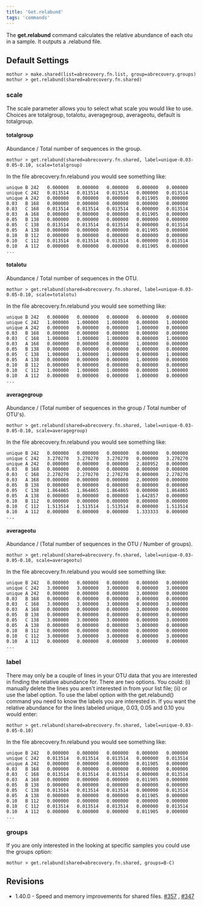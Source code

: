 ```yaml
---
title: 'Get.relabund'
tags: 'commands'
---
```

The **get.relabund** command calculates the relative abundance of each otu
in a sample. It outputs a .relabund file.

## Default Settings

    mothur > make.shared(list=abrecovery.fn.list, group=abrecovery.groups)
    mothur > get.relabund(shared=abrecovery.fn.shared)

### scale

The scale parameter allows you to select what scale you would like to
use. Choices are totalgroup, totalotu, averagegroup, averageotu, default
is totalgroup.

#### totalgroup

Abundance / Total number of sequences in the group.

    mothur > get.relabund(shared=abrecovery.fn.shared, label=unique-0.03-0.05-0.10, scale=totalgroup)

In the file abrecovery.fn.relabund you would see something like:

    unique B 242   0.000000   0.000000   0.000000   0.000000   0.000000    0.011905 ...        
    unique C 242   0.013514   0.013514   0.013514   0.000000   0.013514    0.000000 ...        
    unique A 242   0.000000   0.000000   0.000000   0.011905   0.000000    0.000000 ...        
    0.03   B 168   0.000000   0.000000   0.000000   0.000000   0.000000    0.011905 ...    
    0.03   C 168   0.013514   0.013514   0.013514   0.000000   0.013514    0.000000 ...        
    0.03   A 168   0.000000   0.000000   0.000000   0.011905   0.000000    0.000000 ...            
    0.05   B 138   0.000000   0.000000   0.000000   0.000000   0.000000    0.013514 ...    
    0.05   C 138   0.013514   0.013514   0.013514   0.000000   0.013514    0.000000 ...    
    0.05   A 138   0.000000   0.000000   0.000000   0.011905   0.000000    0.000000 ...    
    0.10   B 112   0.000000   0.000000   0.000000   0.000000   0.000000    0.011905 ...        
    0.10   C 112   0.013514   0.013514   0.013514   0.000000   0.013514    0.000000 ...        
    0.10   A 112   0.000000   0.000000   0.000000   0.011905   0.000000    0.000000 ...
    ...

#### totalotu

Abundance / Total number of sequences in the OTU.

    mothur > get.relabund(shared=abrecovery.fn.shared, label=unique-0.03-0.05-0.10, scale=totalotu)

In the file abrecovery.fn.relabund you would see something like:

    unique B 242   0.000000   0.000000   0.000000   0.000000   0.000000    1.000000 ...        
    unique C 242   1.000000   1.000000   1.000000   0.000000   1.000000    0.000000 ...        
    unique A 242   0.000000   0.000000   0.000000   1.000000   0.000000    0.000000 ...        
    0.03   B 168   0.000000   0.000000   0.000000   0.000000   0.000000    1.000000 ...    
    0.03   C 168   1.000000   1.000000   1.000000   0.000000   1.000000    0.000000 ...        
    0.03   A 168   0.000000   0.000000   0.000000   1.000000   0.000000    0.000000 ...            
    0.05   B 138   0.000000   0.000000   0.000000   0.000000   0.000000    1.000000 ...    
    0.05   C 138   1.000000   1.000000   1.000000   0.000000   1.000000    0.000000 ...    
    0.05   A 138   0.000000   0.000000   0.000000   1.000000   0.000000    0.000000 ...    
    0.10   B 112   0.000000   0.000000   0.000000   0.000000   0.000000    1.000000 ...        
    0.10   C 112   1.000000   1.000000   1.000000   0.000000   1.000000    0.000000 ...        
    0.10   A 112   0.000000   0.000000   0.000000   1.000000   0.000000    0.000000 ...
    ...

#### averagegroup

Abundance / (Total number of sequences in the group / Total number of
OTU\'s).

    mothur > get.relabund(shared=abrecovery.fn.shared, label=unique-0.03-0.05-0.10, scale=averagegroup)

In the file abrecovery.fn.relabund you would see something like:

    unique B 242   0.000000   0.000000   0.000000   0.000000   0.000000    2.880952 ...        
    unique C 242   3.270270   3.270270   3.270270   0.000000   3.270270    0.000000 ...        
    unique A 242   0.000000   0.000000   0.000000   2.880952   0.000000    0.000000 ...        
    0.03   B 168   0.000000   0.000000   0.000000   0.000000   0.000000    2.000000 ...    
    0.03   C 168   2.270270   2.270270   2.270270   0.000000   2.270270    0.000000 ...        
    0.03   A 168   0.000000   0.000000   0.000000   2.000000   0.000000    0.000000 ...            
    0.05   B 138   0.000000   0.000000   0.000000   0.000000   0.000000    1.642857 ...    
    0.05   C 138   1.864865   1.864865   1.864865   0.000000   1.864865    0.000000 ...    
    0.05   A 138   0.000000   0.000000   0.000000   1.642857   0.000000    0.000000 ...    
    0.10   B 112   0.000000   0.000000   0.000000   0.000000   0.000000    1.333333 ...        
    0.10   C 112   1.513514   1.513514   1.513514   0.000000   1.513514    0.000000 ...        
    0.10   A 112   0.000000   0.000000   0.000000   1.333333   0.000000    0.000000 ...
    ...

#### averageotu

Abundance / (Total number of sequences in the OTU / Number of groups).

    mothur > get.relabund(shared=abrecovery.fn.shared, label=unique-0.03-0.05-0.10, scale=averageotu)

In the file abrecovery.fn.relabund you would see something like:

    unique B 242   0.000000   0.000000   0.000000   0.000000   0.000000    3.000000 ...        
    unique C 242   3.000000   3.000000   3.000000   0.000000   3.000000    0.000000 ...        
    unique A 242   0.000000   0.000000   0.000000   3.000000   0.000000    0.000000 ...        
    0.03   B 168   0.000000   0.000000   0.000000   0.000000   0.000000    3.000000 ...    
    0.03   C 168   3.000000   3.000000   3.000000   0.000000   3.000000    0.000000 ...        
    0.03   A 168   0.000000   0.000000   0.000000   3.000000   0.000000    0.000000 ...            
    0.05   B 138   0.000000   0.000000   0.000000   0.000000   0.000000    3.000000 ...    
    0.05   C 138   3.000000   3.000000   3.000000   0.000000   3.000000    0.000000 ...    
    0.05   A 138   0.000000   0.000000   0.000000   3.000000   0.000000    0.000000 ...    
    0.10   B 112   0.000000   0.000000   0.000000   0.000000   0.000000    3.000000 ...        
    0.10   C 112   3.000000   3.000000   3.000000   0.000000   3.000000    0.000000 ...        
    0.10   A 112   0.000000   0.000000   0.000000   3.000000   0.000000    0.000000 ...
    ...

### label

There may only be a couple of lines in your OTU data that you are
interested in finding the relative abundance for. There are two options.
You could: (i) manually delete the lines you aren\'t interested in from
your list file; (ii) or use the label option. To use the label option
with the get.relabund() command you need to know the labels you are
interested in. If you want the relative abundance for the lines labeled
unique, 0.03, 0.05 and 0.10 you would enter:

    mothur > get.relabund(shared=abrecovery.fn.shared, label=unique-0.03-0.05-0.10)

In the file abrecovery.fn.relabund you would see something like:

    unique B 242   0.000000   0.000000   0.000000   0.000000   0.000000    0.011905 ...        
    unique C 242   0.013514   0.013514   0.013514   0.000000   0.013514    0.000000 ...        
    unique A 242   0.000000   0.000000   0.000000   0.011905   0.000000    0.000000 ...        
    0.03   B 168   0.000000   0.000000   0.000000   0.000000   0.000000    0.011905 ...    
    0.03   C 168   0.013514   0.013514   0.013514   0.000000   0.013514    0.000000 ...        
    0.03   A 168   0.000000   0.000000   0.000000   0.011905   0.000000    0.000000 ...            
    0.05   B 138   0.000000   0.000000   0.000000   0.000000   0.000000    0.013514 ...    
    0.05   C 138   0.013514   0.013514   0.013514   0.000000   0.013514    0.000000 ...    
    0.05   A 138   0.000000   0.000000   0.000000   0.011905   0.000000    0.000000 ...    
    0.10   B 112   0.000000   0.000000   0.000000   0.000000   0.000000    0.011905 ...        
    0.10   C 112   0.013514   0.013514   0.013514   0.000000   0.013514    0.000000 ...        
    0.10   A 112   0.000000   0.000000   0.000000   0.011905   0.000000    0.000000 ...
    ...

### groups

If you are only interested in the looking at specific samples you could
use the groups option:

    mothur > get.relabund(shared=abrecovery.fn.shared, groups=B-C)

## Revisions

-   1.40.0 - Speed and memory improvements for shared files.
    [\#357](https://github.com/mothur/mothur/issues/357) ,
    [\#347](https://github.com/mothur/mothur/issues/347)


